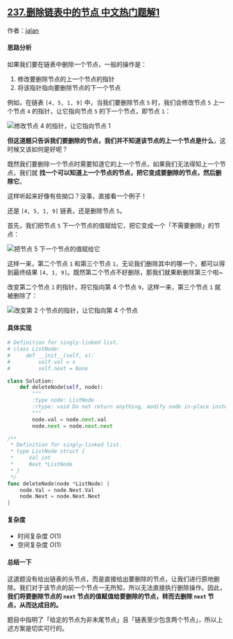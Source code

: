 ## [237.删除链表中的节点 中文热门题解1](https://leetcode.cn/problems/delete-node-in-a-linked-list/solutions/100000/tu-jie-shan-chu-lian-biao-zhong-de-jie-dian-python)

作者：[jalan](https://leetcode.cn/u/jalan)

#### 思路分析

如果我们要在链表中删除一个节点，一般的操作是：

1. 修改要删除节点的上一个节点的指针
2. 将该指针指向要删除节点的下一个节点

例如，在链表 `[4, 5, 1, 9]` 中，当我们要删除节点 `5` 时，我们会修改节点 `5` 上一个节点 `4` 的指针，让它指向节点 `5` 的下一个节点，即节点 `1`：

![修改节点 4 的指针，让它指向节点 1](https://pic.leetcode-cn.com/188c3905565b3609d3ce670cf1b73320908de4f6e1bdea61ab3a1b7442359def-file_1574907780588)

**但这道题只告诉我们要删除的节点，我们并不知道该节点的上一个节点是什么**，这时候又该如何是好呢？

既然我们要删除一个节点时需要知道它的上一个节点，如果我们无法得知上一个节点，我们就 **找一个可以知道上一个节点的节点，把它变成要删除的节点，然后删除它**。

这样听起来好像有些拗口？没事，直接看一个例子！

还是 `[4, 5, 1, 9]` 链表，还是删除节点 `5`。

首先，我们把节点 `5` 下一个节点的值赋给它，把它变成一个「不需要删除」的节点：

![把节点 5 下一个节点的值赋给它](https://pic.leetcode-cn.com/6e65c25f7a28a7c8900fb0e8b9205b91cda81d920fb0014d606f6468a7008506-file_1574907780596)

这样一来，第二个节点 `1` 和第三个节点 `1`，无论我们删除其中的哪一个，都可以得到最终结果 `[4, 1, 9]`。既然第二个节点不好删除，那我们就果断删除第三个啦~

改变第二个节点 `1` 的指针，将它指向第 4 个节点 `9`，这样一来，第三个节点 `1` 就被删除了：

![改变第 2 个节点的指针，让它指向第 4 个节点](https://pic.leetcode-cn.com/10d4294214a45a545cecb6f072dd6b01a9e090ca67bc8d22003aed2c248a6e49-file_1574907780593)

#### 具体实现

```Python []
# Definition for singly-linked list.
# class ListNode:
#     def __init__(self, x):
#         self.val = x
#         self.next = None

class Solution:
    def deleteNode(self, node):
        """
        :type node: ListNode
        :rtype: void Do not return anything, modify node in-place instead.
        """
        node.val = node.next.val
        node.next = node.next.next
```


```Go []
/**
 * Definition for singly-linked list.
 * type ListNode struct {
 *     Val int
 *     Next *ListNode
 * }
 */
func deleteNode(node *ListNode) {
    node.Val = node.Next.Val
    node.Next = node.Next.Next
}
```

#### 复杂度

- 时间复杂度 $O(1)$
- 空间复杂度 $O(1)$ 

#### 总结一下

这道题没有给出链表的头节点，而是直接给出要删除的节点，让我们进行原地删除。我们对于该节点的前一个节点一无所知，所以无法直接执行删除操作。因此，**我们将要删除节点的 `next` 节点的值赋值给要删除的节点，转而去删除 `next` 节点，从而达成目的。**

题目中指明了「给定的节点为非末尾节点」且「链表至少包含两个节点」，所以上述方案是切实可行的。
